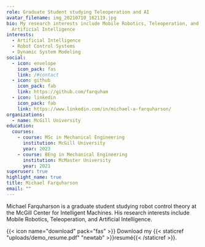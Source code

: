 ```yaml
---
role: Graduate Student studying Teleoperation and AI
avatar_filename: img_20210710_162119.jpg
bio: My research interests include Mobile Robotics, Teleoperation, and
  Artificial Intelligence
interests:
  - Artificial Intelligence
  - Robot Control Systems
  - Dynamic System Modeling
social:
  - icon: envelope
    icon_pack: fas
    link: /#contact
  - icon: github
    icon_pack: fab
    link: https://github.com/farquham
  - icon: linkedin
    icon_pack: fab
    link: https://www.linkedin.com/in/michael-a-farquharson/
organizations:
  - name: McGill University
education:
  courses:
    - course: MSc in Mechanical Engineering
      institution: McGill University
      year: 2023
    - course: BEng in Mechanical Engineering
      institution: McMaster University
      year: 2021
superuser: true
highlight_name: true
title: Michael Farquharson
email: ""
---
```

Michael Farquharson is a graduate student studying robot control theory at the McGill Center for Intelligent Machines. His research interests include Mobile Robotics, Teleoperation, and Artificial Intelligence. 

{{< icon name="download" pack="fas" >}} Download my {{< staticref "uploads/demo_resume.pdf" "newtab" >}}resumé{{< /staticref >}}.